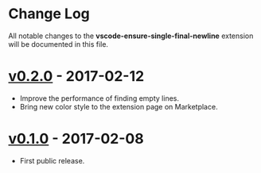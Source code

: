 # Change Log

All notable changes to the **vscode-ensure-single-final-newline** extension will be documented in this file.

# [v0.2.0] - 2017-02-12

* Improve the performance of finding empty lines.
* Bring new color style to the extension page on Marketplace.

# [v0.1.0] - 2017-02-08

* First public release.


[v0.2.0]: https://github.com/jmlntw/vscode-ensure-single-final-newline/releases/tag/v0.2.0
[v0.1.0]: https://github.com/jmlntw/vscode-ensure-single-final-newline/releases/tag/v0.1.0

